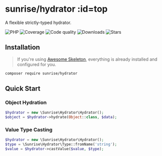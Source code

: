 # sunrise/hydrator :id=top

A flexible strictly-typed hydrator.

![PHP](https://img.shields.io/packagist/dependency-v/sunrise/hydrator/php?style=social&logo=php&label=PHP)
![Coverage](https://img.shields.io/scrutinizer/coverage/g/sunrise-php/hydrator?style=social)
![Code quality](https://img.shields.io/scrutinizer/quality/g/sunrise-php/hydrator?style=social)
![Downloads](https://img.shields.io/packagist/dt/sunrise/hydrator?style=social)
![Stars](https://img.shields.io/github/stars/sunrise-php/hydrator?style=social)

## Installation

> If you're using [Awesome Skeleton](/docs/packages/sunrise/awesome-skeleton/), everything is already installed and configured for you.

```bash
composer require sunrise/hydrator
```

## Quick Start

### Object Hydration

```php
$hydrator = new \Sunrise\Hydrator\Hydrator();
$object = $hydrator->hydrate(Object::class, $data);
```

### Value Type Casting

```php
$hydrator = new \Sunrise\Hydrator\Hydrator();
$type = \Sunrise\Hydrator\Type::fromName('string');
$value = $hydrator->castValue($value, $type);
```
